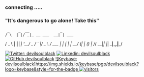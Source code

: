 ### connecting .....
### "It's dangerous to go alone! Take this"


     _    _  __              _       
    / \  | |/ _|_ __ ___  __| | ___  
   / _ \ | | |_| '__/ _ \/ _` |/ _ \ 
  / ___ \| |  _| | |  __/ (_| | (_) |
 /_/   \_\_|_| |_|  \___|\__,_|\___/ 
                                     
[![Twitter: devilsoulblack](https://img.shields.io/twitter/follow/devilsoulblack?style=social)](https://twitter.com/devilsoulblack)
[![Linkedin: devilsoulblack](https://img.shields.io/badge/-devilsoulblack-blue?style=for-the-badge&logo=Linkedin&logoColor=white&link=https://www.linkedin.com/in/devilsoulblack/)](https://www.linkedin.com/in/devilsoulblack/)
[![GitHub devilsoulblack](https://img.shields.io/github/followers/moeinfatehi?label=follow&style=social)](https://github.com/moeinfatehi)
[![Keybase: devilsoulblack]https://img.shields.io/keybase/pgp/devilsoulblack?logo=keybase&style=for-the-badge
![visitors](https://visitor-badge.glitch.me/badge?page_id=devilsoulblack)](https://keybase.io/devilsoulblack)
